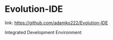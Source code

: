 # Evolution-IDE

link:  https://github.com/adamko222/Evolution-IDE

Integrated Development Environment
